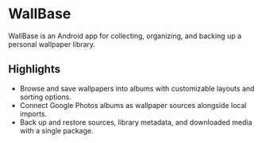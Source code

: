 # WallBase

WallBase is an Android app for collecting, organizing, and backing up a personal wallpaper library.

## Highlights
- Browse and save wallpapers into albums with customizable layouts and sorting options.
- Connect Google Photos albums as wallpaper sources alongside local imports.
- Back up and restore sources, library metadata, and downloaded media with a single package.

